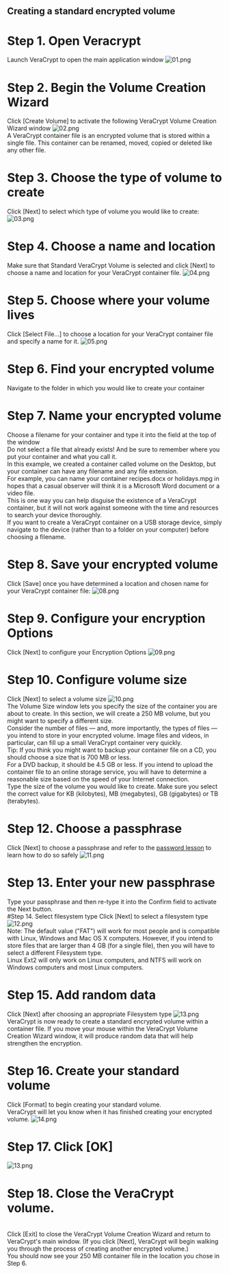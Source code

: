 ## Creating a standard encrypted volume
# Step 1. Open Veracrypt
Launch VeraCrypt to open the main application window
![01.png](01.png)
<br>
# Step 2. Begin the Volume Creation Wizard
Click [Create Volume] to activate the following VeraCrypt Volume Creation Wizard window
![02.png](02.png)
<br>
A VeraCrypt container file is an encrypted volume that is stored within a single file. This container can be renamed, moved, copied or deleted like any other file.
<br>
# Step 3. Choose the type of volume to create
Click [Next] to select which type of volume you would like to create:
![03.png](03.png)
<br>
# Step 4. Choose a name and location
Make sure that Standard VeraCrypt Volume is selected and click [Next] to choose a name and location for your VeraCrypt container file.
![04.png](04.png)
<br>
# Step 5. Choose where your volume lives
Click [Select File…] to choose a location for your VeraCrypt container file and specify a name for it.
![05.png](05.png)
<br>
# Step 6. Find your encrypted volume
Navigate to the folder in which you would like to create your container
<br>
# Step 7. Name your encrypted volume
Choose a filename for your container and type it into the field at the top of the window
<br>
Do not select a file that already exists! And be sure to remember where you put your container and what you call it.
<br>
In this example, we created a container called volume on the Desktop, but your container can have any filename and any file extension.
<br>
For example, you can name your container recipes.docx or holidays.mpg in hopes that a casual observer will think it is a Microsoft Word document or a video file.
<br>
This is one way you can help disguise the existence of a VeraCrypt container, but it will not work against someone with the time and resources to search your device thoroughly.
<br>
If you want to create a VeraCrypt container on a USB storage device, simply navigate to the device (rather than to a folder on your computer) before choosing a filename.
<br>
# Step 8. Save your encrypted volume
 Click [Save] once you have determined a location and chosen name for your VeraCrypt container file:
 ![08.png](08.png)
<br>
# Step 9. Configure your encryption Options
Click [Next] to configure your Encryption Options
![09.png](09.png)
<br>
# Step 10. Configure volume size
Click [Next] to select a volume size
![10.png](10.png)
<br>
The Volume Size window lets you specify the size of the container you are about to create. In this section, we will create a 250 MB volume, but you might want to specify a different size.
<br>
Consider the number of files — and, more importantly, the types of files — you intend to store in your encrypted volume. Image files and videos, in particular, can fill up a small VeraCrypt container very quickly.
<br>
Tip: If you think you might want to backup your container file on a CD, you should choose a size that is 700 MB or less.
<br>
For a DVD backup, it should be 4.5 GB or less. If you intend to upload the container file to an online storage service, you will have to determine a reasonable size based on the speed of your Internet connection.
<br>
Type the size of the volume you would like to create. Make sure you select the correct value for KB (kilobytes), MB (megabytes), GB (gigabytes) or TB (terabytes).
<br>
# Step 12. Choose a passphrase
Click [Next] to choose a passphrase and refer to the [password lesson](en/topics/understand-4-digisec/2-passwords/1-1-intro.md) to learn how to do so safely
![11.png](11.png)
<br>
# Step 13. Enter your new passphrase
Type your passphrase and then re-type it into the Confirm field to activate the Next button.
<br>
#Step 14. Select filesystem type
Click [Next] to select a filesystem type
![12.png](12.png)
<br>
Note: The default value ("FAT") will work for most people and is compatible with Linux, Windows and Mac OS X computers. However, if you intend to store files that are larger than 4 GB (for a single file), then you will have to select a different Filesystem type.
<br>
Linux Ext2 will only work on Linux computers, and NTFS will work on Windows computers and most Linux computers.
<br>
# Step 15. Add random data
Click [Next] after choosing an appropriate Filesystem type
![13.png](13.png)
<br>
VeraCrypt is now ready to create a standard encrypted volume within a container file. If you move your mouse within the VeraCrypt Volume Creation Wizard window, it will produce random data that will help strengthen the encryption.
<br>
# Step 16. Create your standard volume
Click [Format] to begin creating your standard volume.
<br>
VeraCrypt will let you know when it has finished creating your encrypted volume.
![14.png](14.png)
<br>
# Step 17. Click [OK]
![13.png](13.png)
<br>
# Step 18. Close the VeraCrypt volume.
<br>
Click [Exit] to close the VeraCrypt Volume Creation Wizard and return to VeraCrypt's main window. (If you click [Next], VeraCrypt will begin walking you through the process of creating another encrypted volume.)
<br>
You should now see your 250 MB container file in the location you chose in Step 6.
